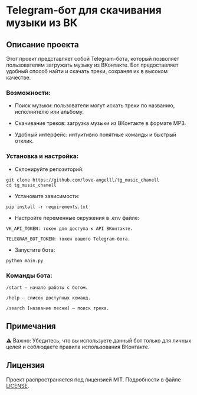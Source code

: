 # Telegram-бот для скачивания музыки из ВК

## Описание проекта

Этот проект представляет собой Telegram-бота, который позволяет пользователям загружать музыку из ВКонтакте. Бот предоставляет удобный способ найти и скачать треки, сохраняя их в высоком качестве.

### Возможности:

- Поиск музыки: пользователи могут искать треки по названию, исполнителю или альбому.

- Скачивание треков: загрузка музыки из ВКонтакте в формате MP3.

- Удобный интерфейс: интуитивно понятные команды и быстрый отклик.

### Установка и настройка:

- Склонируйте репозиторий:
```
git clone https://github.com/love-angelll/tg_music_chanell
cd tg_music_chanell
```

- Установите зависимости:
```
pip install -r requirements.txt
```

- Настройте переменные окружения в .env файле:
```
VK_API_TOKEN: токен для доступа к API ВКонтакте.

TELEGRAM_BOT_TOKEN: токен вашего Telegram-бота.
```


- Запустите бота:
```
python main.py
```


### Команды бота:
```
/start — начало работы с ботом.

/help — список доступных команд.

/search [название песни] — поиск трека.
```

## Примечания

⚠️ Важно: Убедитесь, что вы используете данный бот только для личных целей и соблюдаете правила использования ВКонтакте.

## Лицензия

Проект распространяется под лицензией MIT. Подробности в файле [LICENSE](LICENSE).


